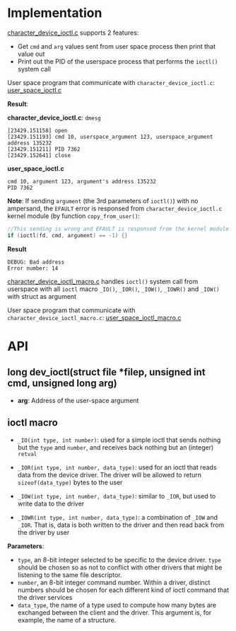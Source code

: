 # Implementation

[character_device_ioctl.c](character_device_ioctl.c) supports 2 features:

* Get ``cmd`` and ``arg`` values sent from user space process then print that value out
* Print out the PID of the userspace process that performs the ``ioctl()`` system call

User space program that communicate with ``character_device_ioctl.c``: [user_space_ioctl.c](user_space_ioctl.c)

**Result**: 

**character_device_ioctl.c**: ``dmesg``
```
[23429.151158] open
[23429.151193] cmd 10, userspace_argument 123, userspace_argument address 135232
[23429.151211] PID 7362
[23429.152641] close
```

**user_space_ioctl.c**
```
cmd 10, argument 123, argument's address 135232
PID 7362
```

**Note**: If sending ``argument`` (the 3rd parameters of ``ioctl()``) with no ampersand, the ``EFAULT`` error is responsed from ``character_device_ioctl.c`` kernel module (by function ``copy_from_user()``:

```c
//This sending is wrong and EFAULT is responsed from the kernel module
if (ioctl(fd, cmd, argument) == -1) {}
```
**Result**

```
DEBUG: Bad address
Error number: 14
```

[character_device_ioctl_macro.c](character_device_ioctl_macro.c) handles ``ioctl()`` system call from userspace with all ``ioctl`` macro ``_IO()``, ``_IOR()``, ``_IOW()``, ``_IOWR()`` and ``_IOW()`` with struct as argument

User space program that communicate with ``character_device_ioctl_macro.c``: [user_space_ioctl_macro.c](user_space_ioctl_macro.c)

# API
## long dev_ioctl(struct file *filep, unsigned int cmd, unsigned long arg)
* **arg**: Address of the user-space argument
## ioctl macro

* ``_IO(int type, int number)``: used for a simple ioctl that sends nothing but the ``type`` and ``number``, and receives back nothing but an (integer) ``retval``

* ``_IOR(int type, int number, data_type)``: used for an ioctl that reads data from the device driver. The driver will be allowed to return ``sizeof(data_type)`` bytes to the user

* ``_IOW(int type, int number, data_type)``: similar to ``_IOR``, but used to write data to the driver

* ``_IOWR(int type, int number, data_type)``: a combination of ``_IOW`` and ``_IOR``. That is, data is both written to the driver and then read back from the driver by user

**Parameters**:

* ``type``, an 8-bit integer selected to be specific to the device driver. ``type`` should be chosen so as not to conflict with other drivers that might be listening to the same file descriptor.
* ``number``, an 8-bit integer command number. Within a driver, distinct numbers should be chosen for each different kind of ioctl command that the driver services
* ``data_type``, the name of a type used to compute how many bytes are exchanged between the client and the driver. This argument is, for example, the name of a structure.
